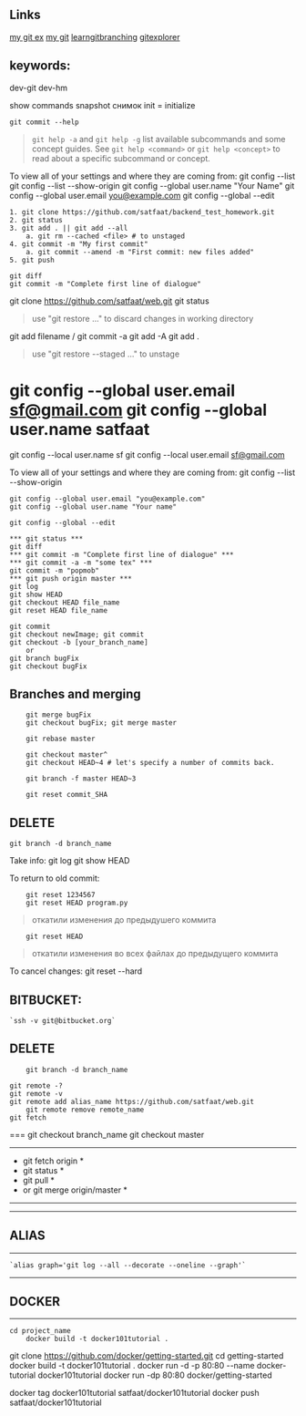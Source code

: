 ## Links
[my git ex](https://your-account.github.io)
[my git](https://github.com/satfaat/web.git)
[learngitbranching](https://learngitbranching.js.org/?locale=ru_RU)
[gitexplorer](https://gitexplorer.com/)

## keywords:
dev-git
dev-hm

show commands
snapshot снимок
init = initialize

`git commit --help`
> `git help -a` and `git help -g` list available subcommands and some
> concept guides. See `git help <command>` or `git help <concept>`
> to read about a specific subcommand or concept.

To view all of your settings and where they are coming from:
	git config --list
	git config --list --show-origin
	git config --global user.name "Your Name" 
	git config --global user.email you@example.com 
	git config --global --edit
	
	1. git clone https://github.com/satfaat/backend_test_homework.git
	2. git status
	3. git add . || git add --all
		a. git rm --cached <file> # to unstaged
	4. git commit -m "My first commit"
		a. git commit --amend -m "First commit: new files added"
	5. git push
	
	git diff
	git commit -m "Complete first line of dialogue"
git clone https://github.com/satfaat/web.git
git status

> use "git restore <file>..." to discard changes in working directory

git add filename / git commit -a
	git add -A
	git add .
> use "git restore --staged <file>..." to unstage

git config --global user.email sf@gmail.com
git config --global user.name satfaat
===
git config --local user.name sf
git config --local user.email sf@gmail.com


To view all of your settings and where they are coming from:
	git config --list --show-origin
	
	git config --global user.email "you@example.com"
	git config --global user.name "Your name"
	
	git config --global --edit
	
	*** git status ***
	git diff
	*** git commit -m "Complete first line of dialogue" ***
	*** git commit -a -m "some tex" ***
	git commit -m "popmob"
	*** git push origin master ***
	git log
	git show HEAD
	git checkout HEAD file_name
	git reset HEAD file_name
	
	git commit
	git checkout newImage; git commit
	git checkout -b [your_branch_name]
		or
	git branch bugFix
	git checkout bugFix
	
## Branches and merging
```
	git merge bugFix
	git checkout bugFix; git merge master
	
	git rebase master
	
	git checkout master^
	git checkout HEAD~4 # let's specify a number of commits back.
	
	git branch -f master HEAD~3
	
	git reset commit_SHA
```
	
## DELETE 
	git branch -d branch_name
	
Take info:
	git log
	git show HEAD
	
To return to old commit:

```
	git reset 1234567
	git reset HEAD program.py
```
> откатили изменения до предыдушего коммита
```
	git reset HEAD
```
> откатили изменения во всех файлах до предыдущего коммита

	
To cancel changes:
	git reset --hard
	
## BITBUCKET:
	`ssh -v git@bitbucket.org`
## DELETE
```
	git branch -d branch_name

git remote -?
git remote -v
git remote add alias_name https://github.com/satfaat/web.git
	git remote remove remote_name
git fetch
```
===
git checkout branch_name
git checkout master
********************************
* git fetch origin             *
* git status                   *
* git pull                     *
* 	or git merge origin/master *
********************************

*********
## ALIAS
*********
	`alias graph='git log --all --decorate --oneline --graph'`


**********
## DOCKER
**********
	cd project_name
		docker build -t docker101tutorial .

git clone https://github.com/docker/getting-started.git
cd getting-started
docker build -t docker101tutorial .
docker run -d -p 80:80 --name docker-tutorial docker101tutorial
docker run -dp 80:80 docker/getting-started

docker tag docker101tutorial satfaat/docker101tutorial
docker push satfaat/docker101tutorial
